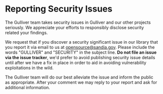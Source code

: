 # Reporting Security Issues

The Gulliver team takes security issues in Gulliver and our other projects seriously. We appreciate your efforts to responsibly disclose security related your findings.

We request that if you discover a security significant issue in our library that you report it via email to us at [opensource@sandia.gov](mailto:opensource@sandia.gov). Please include the words "GULLIVER" and "SECURITY" in the subject line. **Do not file an issue via the issue tracker**, we'd prefer to avoid publishing security issue details until after we have a fix in place in order to aid in avoiding vulnerability exploitations in the wild.

The Gulliver team will do our best alleviate the issue and inform the public as appropriate. After your comment we may reply to your report and ask for additional information.

